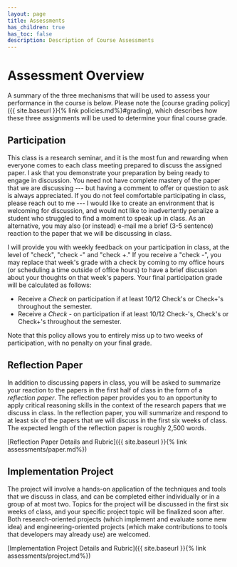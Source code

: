 ```yaml
---
layout: page
title: Assessments
has_children: true
has_toc: false
description: Description of Course Assessments
---
```


# Assessment Overview
A summary of the three mechanisms that will be used to assess your performance in the course is below. 
Please note the [course grading policy]({{ site.baseurl }}{% link policies.md%}#grading), which describes how these three assignments will be used to determine your final course grade.

## Participation
This class is a research seminar, and it is the most fun and rewarding when everyone comes to each class meeting prepared to discuss the assigned paper. 
I ask that you demonstrate your preparation by being ready to engage in discussion. You need not have complete mastery of the paper that we are discussing --- but having a comment to offer or question to ask is always appreciated.
If you do not feel comfortable participating in class, please reach out to me --- I would like to create an environment that is welcoming for discussion, and would not like to inadvertently penalize a student who struggled to find a moment to speak up in class.
As an alternative, you may also (or instead) e-mail me a brief (3-5 sentence) reaction to the paper that we will be discussing in class.

I will provide you with weekly feedback on your participation in class, at the level of "check", "check -" and "check +." If you receive a "check -", you may replace that week's grade with a check by coming to my office hours (or scheduling a time outside of office hours) to have a brief discussion about your thoughts on that week's papers. Your final participation grade will be calculated as follows:

* Receive a *Check* on participation if at least 10/12 Check's or Check+'s throughout the semester.
* Receive a *Check -* on participation if at least 10/12 Check-'s, Check's or Check+'s throughout the semester.

Note that this policy allows you to entirely miss up to two weeks of participation, with no penalty on your final grade. 

## Reflection Paper
In addition to discussing papers in class, you will be asked to summarize your reaction to the papers in the first half of class in the form of a *reflection paper*. The reflection paper provides you to an opportunity to apply critical reasoning skills in the context of the research papers that we discuss in class. In the reflection paper, you will summarize and respond to at least six of the  papers that we will discuss in the first six weeks of class. The expected length of the reflection paper is roughly 2,500 words.

[Reflection Paper Details and Rubric]({{ site.baseurl }}{% link assessments/paper.md%})

## Implementation Project
The project will involve a hands-on application of the techniques and tools that we discuss in class, and can be completed either individually or in a group of at most two. Topics for the project will be discussed in the first six weeks of class, and your specific project topic will be finalized soon after. Both research-oriented projects (which implement and evaluate some new idea) and engineering-oriented projects (which make contributions to tools that developers may already use) are welcomed.

[Implementation Project Details and Rubric]({{ site.baseurl }}{% link assessments/project.md%})


